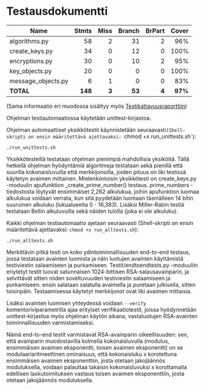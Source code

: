 # Testausdokumentti

| Name                |    Stmts |     Miss |   Branch |   BrPart |   Cover |
|-------------------- | -------: | -------: | -------: | -------: | ------: |
| algorithms.py       |       58 |        2 |       31 |        2 |     96% |
| create\_keys.py     |       34 |        0 |       12 |        0 |    100% |
| encryptions.py      |       30 |        0 |       10 |        2 |     95% |
| key\_objects.py     |       20 |        0 |        0 |        0 |    100% |
| message\_objects.py |        6 |        1 |        0 |        0 |     83% |
|           **TOTAL** |  **148** |    **3** |   **53** |    **4** | **97%** |

(Sama informaatio eri muodossa sisältyy myös [Testikattavuusraporttiin](https://github.com/tspaanan/tiralabraRSA/blob/main/Dokumentaatio/Coverage_report.html))

Ohjelman testiautomaatiossa käytetään unittest-kirjastoa.

Ohjelman automaattiset yksikkötestit käynnistetään seuraavasti`(Shell-skripti on ensin määritettävä ajettavaksi: `chmod +x run_unittests.sh`):

```
./run_unittests.sh
```

Yksikkötesteillä testataan ohjelman pienimpiä mahdollisia yksiköitä. Tällä hetkellä ohjelman hyödyntämiä algoritmeja testataan sekä pienillä että suurilla kokonaisluvuilla että merkkijonoilla, joiden pituus on liki testissä käytetyn avaimen mittainen. Mielenkiintoisin yksikkötesti on create_keys.py -moduulin apufunktion _create_prime_number() testaus. prime_numbers -tiedostosta löytyvät ensimmäiset 2,262 alkulukua, joihin apufunktion luomaa alkulukua voidaan verrata, kun sitä pyydetään luomaan täsmälleen 14 bitin suuruinen alkuluku (lukualueelta 0 - 16,383). Lisäksi Miller-Rabin testiä testataan Bellin alkuluvuilla sekä näiden tulolla (joka ei ole alkuluku).

Kaikki ohjelman testiautomaatio ajetaan seuraavasti (Shell-skripti on ensin määritettävä ajettavaksi: `chmod +x run_alltests.sh`):

```
./run_alltests.sh
```

Merkittävin pitkä testi on koko ydintoiminnallisuuden end-to-end testaus, jossa testataan avainten luomista ja näin luotujen avainten käyttämistä testiviestin salaamiseen ja purkamiseen. Testit/endtoendtests.py -moduuliin eriytetyt testit luovat satunnaisen 1024-bittisen RSA-salausavainparin, ja selvittävät sitten niiden soveltuvuuden testiviestin salaamiseen ja purkamiseen: ensin salataan salatulla avaimella ja puretaan julkisella, sitten toisinpäin. Testaamisessa käytetyt merkkijonot ovat liki avaimen mittaisia.

Lisäksi avainten luomisen yhteydessä voidaan `--verify` komentoriviparametrilla ajaa erityiset verifikaatiotestit, joissa hyödynnetään unittest-kirjastoa myös ohjelman käytön aikana, vastaluotujen RSA-avainten toiminnallisuuden varmistamiseksi.

Nämä end-to-end testit varmistavat RSA-avainparin oikeellisuuden: sen, että avainparin muodostavilla kolmella kokonaisluvulla (modulus, ensimmäisen avaimen eksponentti, toisen avaimen eksponentti) on se modulaariaritmeettinen ominaisuus, että kokonaisluku x korotettuna ensimmäisen avaimen eksponenttiin, josta otetaan jakojäännös moduluksella, voidaan palauttaa takaisin kokonaisluvuksi x korottamalla edellisen laskutoimituksen vastaus toisen avaimen eksponenttiin, josta otetaan jakojäännös moduluksella.